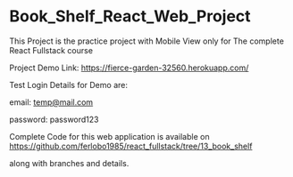 # Book_Shelf_React_Web_Project
This Project is the practice project with Mobile View only for The complete React Fullstack course


Project Demo Link: https://fierce-garden-32560.herokuapp.com/

Test Login Details for Demo are:

email: temp@mail.com

password: password123


Complete Code for this web application is available on	https://github.com/ferlobo1985/react_fullstack/tree/13_book_shelf 

along with branches and details.
